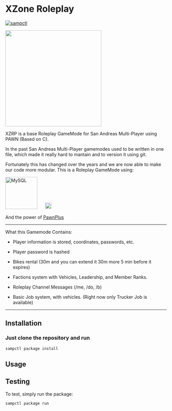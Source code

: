 # XZone Roleplay

[![sampctl](https://img.shields.io/badge/sampctl-xzonerp-2f2f2f.svg?style=for-the-badge)](https://github.com/juandiegox21/xzonerp)

<!--
Short description of your library, why it's useful, some examples, pictures or
videos. Link to your forum release thread too.

Remember: You can use "forumfmt" to convert this readme to forum BBCode!

What the sections below should be used for:

`## Installation`: Leave this section un-edited unless you have some specific
additional installation procedure.

`## Testing`: Whether your library is tested with a simple `main()` and `print`,
unit-tested, or demonstrated via prompting the player to connect, you should
include some basic information for users to try out your code in some way.

And finally, maintaining your version number`:

* Follow [Semantic Versioning](https://semver.org/)
* When you release a new version, update `VERSION` and `git tag` it
* Versioning is important for sampctl to use the version control features

Happy Pawning!
-->

<img width="300" src="https://logodix.com/logo/304442.png"/>

XZRP is a base Roleplay GameMode for San Andreas Multi-Player using PAWN (Based on C).

In the past San Andreas Multi-Player gamemodes used to be written in one file, which made it really hard to mantain and to version it using git.

Fortunately this has changed over the years and we are now able to make our code more modular. This is a Roleplay GameMode using:

<div>
  <img width="100" src="https://d1.awsstatic.com/asset-repository/products/amazon-rds/1024px-MySQL.ff87215b43fd7292af172e2a5d9b844217262571.png" alt="MySQL" title="MySQL" />
&nbsp;&nbsp;&nbsp;&nbsp;
<img width="20" src="https://upload.wikimedia.org/wikipedia/commons/7/71/Pawn_logo.png" alt="Pawn" title="Pawn" />
</div>

And the power of [PawnPlus][pawnplusref]

---

What this Gamemode Contains:

- Player information is stored, coordinates, passwords, etc.

- Player password is hashed

- Bikes rental (30m and you can extend it 30m more 5 min before it expires)

- Factions system with Vehicles, Leadership, and Member Ranks.

- Roleplay Channel Messages (/me, /do, /b)

- Basic Job system, with vehicles. (Right now only Trucker Job is available)

---

## Installation

### Just clone the repository and run

```
sampctl package install
```

## Usage

<!--
Write your code documentation or examples here. If your library is documented in
the source code, direct users there. If not, list your API and describe it well
in this section. If your library is passive and has no API, simply omit this
section.
-->

## Testing

<!--
Depending on whether your package is tested via in-game "demo tests" or
y_testing unit-tests, you should indicate to readers what to expect below here.
-->

To test, simply run the package:

```bash
sampctl package run
```

<!-- Definitions -->

[pawnplusref]: https://github.com/illidans4/pawnplus
